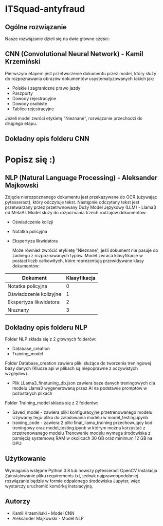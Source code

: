 # ITSquad-antyfraud
## Ogólne rozwiązanie
Nasze rozwiązanie dzieli się na dwie główne części:

## CNN (Convolutional Neural Network) - Kamil Krzemiński
Pierwszym etapem jest przetworzenie dokumentu przez model, który służy do rozpoznawania obrazów dokumentów usystematyzowanych takich jak:

- Polskie i zagraniczne prawo jazdy
- Paszporty
- Dowody rejestracyjne
- Dowody osobiste
- Tablice rejestracyjne

Jeżeli model zwróci etykietę "Nieznane", rozwiązanie przechodzi do drugiego etapu.

## Dokładny opis folderu CNN

# Popisz się :)

## NLP (Natural Language Processing) - Aleksander Majkowski
Zdjęcie nierozpoznanego dokumentu jest przekazywane do OCR (używając pytesseract), który odczytuje tekst. Następnie odczytany tekst jest przetwarzany przez przetrwnowany Duży Model Językowy (LLM) - Llama3 od MetaAI. Model służy do rozpoznania trzech rodzajów dokumentów:

- Oświadczenie kolizji
- Notatka policyjna
- Ekspertyza likwidatora
  
  Może również zwrócić etykietę "Nieznane", jeśli dokument nie pasuje do żadnego z rozpoznawanych typów. Model zwraca klasyfikacje w postaci liczb całkowitych, które reprezentują przewidywane klasy dokumentów:

| Dokument                 | Klasyfikacja |
|--------------------------|--------------|
| Notatka policyjna        | 0            |
| Oświadczenie kolizyjne   | 1            |
| Ekspertyza likwidatora   | 2            |
| Nieznany                 | 3            |

## Dokładny opis folderu NLP

Folder NLP składa się z 2 głownych folderów:
- Database_creation
- Training_model

Folder Database_creation zawiera pliki służące do tworzenia treningowej bazy danych (Klucze api w plikach są niepoprawne z oczywistych względów). 
- Plik LLama3_finetuning_db.json zawiera baze danych treningowych dla modelu Llama3 wygenerowaną przez AI na podstawie promptów w pozostałych plikach

Folder Training_model sklada się z 2 folderów:
- Saved_model - zawiera pliki konfiguracyjne przetrenowanego modelu. Używamy tego pliku do załadowania modelu w model_testing.ipynb
- training_code - zawiera 2 pliki final_llama_training przechowujący kod treningowy oraz model_testing.ipynb w którym można korzystać z przetrenowanego modelu
Trenowanie modelu wymaga środowiska z pamięcią systemową RAM w okolicach 30 GB oraz minimum 12 GB na GPU


## Użytkowanie
Wymagania wstępne
Python 3.8 lub nowszy
pytesseract
OpenCV
Instalacja
Zainstalowanie pliku requirements.txt, jednak najprawdopodobniej rozwiązanie będzie w formie odpalonego środowiska Jupyter, więc wystarczy uruchomić komórkę instalacyjną.

## Autorzy
- Kamil Krzemiński - Model CNN
- Aleksander Majkowski - Model NLP

